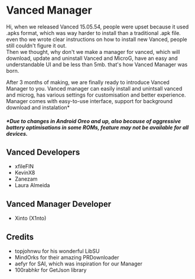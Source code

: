# Vanced Manager
Hi, when we released Vanced 15.05.54, people were upset because it used .apks format, which was way harder to install than a traditional .apk file. even tho we wrote clear instructions on how to install new Vanced, people still couldn't figure it out.  
Then we thought, why don't we make a manager for vanced, which will download, update and uninstall Vanced and MicroG, have an easy and understandable UI and be less than 5mb. that's how Vanced Manager was born.  
  
After 3 months of making, we are finally ready to introduce Vanced Manager to you. Vanced manager can easily install and unintsall vanced and microg, has various settings for customisation and better experience. Manager comes with easy-to-use interface, support for background download and instalation*  
##### *Due to changes in Android Oreo and up, also because of aggressive battery optimisations in some ROMs, feature may not be available for all devices.  

## Vanced Developers
- xfileFIN
- KevinX8
- Zanezam
- Laura Almeida

## Vanced Manager Developer
- Xinto (X1nto)

## Credits
- topjohnwu for his wonderful LibSU
- MindOrks for their amazing PRDownloader
- aefyr for SAI, which was inspiration for our Manager
- 100rabhkr for GetJson library